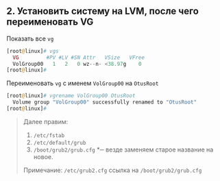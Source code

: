 ## 2. Установить систему на LVM, после чего переименовать VG

Показать все `vg`
```php
[root@linux]# vgs
  VG         #PV #LV #SN Attr   VSize   VFree
  VolGroup00   1   2   0 wz--n- <38.97g    0
[root@linux]#
```
Переименовать `vg` с именем `VolGroup00` на `OtusRoot`
```php
[root@linux]# vgrename VolGroup00 OtusRoot
  Volume group "VolGroup00" successfully renamed to "OtusRoot"
[root@linux]#
```
> Далее правим:
>	1. `/etc/fstab`
>	2. `/etc/default/grub`
>	3. `/boot/grub2/grub.cfg`
> *─ везде заменяем старое название на новое.
> 
> Примечание: `/etc/grub2.cfg` ссылка на `/boot/grub2/grub.cfg`
